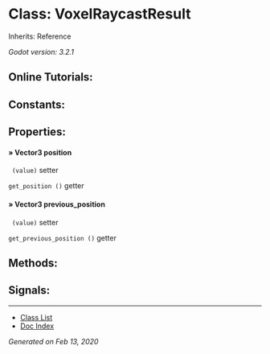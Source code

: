 # Class: VoxelRaycastResult

Inherits: Reference

_Godot version: 3.2.1_


## Online Tutorials: 



## Constants:


## Properties:

#### » Vector3 position

` (value)` setter

`get_position ()` getter


#### » Vector3 previous_position

` (value)` setter

`get_previous_position ()` getter



## Methods:


## Signals:


---
* [Class List](Class_List.md)
* [Doc Index](../01_get-started.md)

_Generated on Feb 13, 2020_
